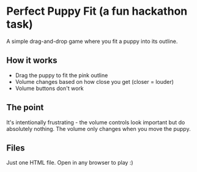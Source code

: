 # Perfect Puppy Fit (a fun hackathon task)

A simple drag-and-drop game where you fit a puppy into its outline.

## How it works
* Drag the puppy to fit the pink outline
* Volume changes based on how close you get (closer = louder)
* Volume buttons don't work

## The point
It's intentionally frustrating - the volume controls look important but do absolutely nothing. The volume only changes when you move the puppy.

## Files
Just one HTML file. Open in any browser to play :)
